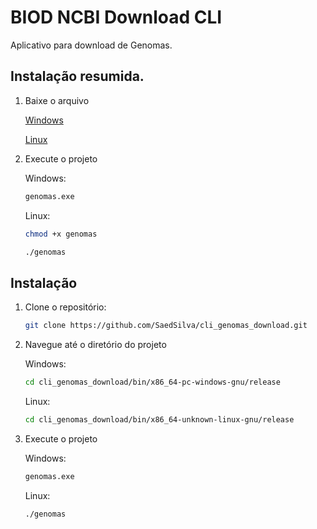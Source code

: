 # BIOD NCBI Download CLI

Aplicativo para download de Genomas.

## Instalação resumida.

1. Baixe o arquivo

   [Windows](https://github.com/SaedSilva/cli_genomas_download/raw/refs/heads/main/bin/x86_64-pc-windows-gnu/release/genomas.exe)
   
   [Linux](https://github.com/SaedSilva/cli_genomas_download/raw/refs/heads/main/bin/x86_64-unknown-linux-gnu/release/genomas)

2. Execute o projeto
   
   Windows:
   ```bash
   genomas.exe
   ```
   
   Linux:
   ```bash
   chmod +x genomas
   ```
   ```bash
   ./genomas
   ```

## Instalação

1. Clone o repositório:
   ```bash
   git clone https://github.com/SaedSilva/cli_genomas_download.git
   
2. Navegue até o diretório do projeto
   
   Windows:
   ```bash
   cd cli_genomas_download/bin/x86_64-pc-windows-gnu/release
   ```
   
   Linux:
   ```bash
   cd cli_genomas_download/bin/x86_64-unknown-linux-gnu/release
   ```

3. Execute o projeto
   
   Windows:
   ```bash
   genomas.exe
   ```
   
   Linux:
   ```bash
   ./genomas
   ```
   

